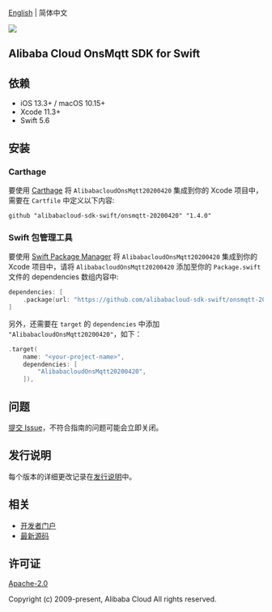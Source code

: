 [English](README.md) | 简体中文

![](https://aliyunsdk-pages.alicdn.com/icons/AlibabaCloud.svg)

## Alibaba Cloud OnsMqtt SDK for Swift

## 依赖

- iOS 13.3+ / macOS 10.15+
- Xcode 11.3+
- Swift 5.6

## 安装

### Carthage

要使用 [Carthage](https://github.com/Carthage/Carthage) 将 `AlibabacloudOnsMqtt20200420` 集成到你的 Xcode 项目中，需要在 `Cartfile` 中定义以下内容:

```ogdl
github "alibabacloud-sdk-swift/onsmqtt-20200420" "1.4.0"
```

### Swift 包管理工具

要使用 [Swift Package Manager](https://swift.org/package-manager/) 将 `AlibabacloudOnsMqtt20200420` 集成到你的 Xcode 项目中，请将 `AlibabacloudOnsMqtt20200420` 添加至你的 `Package.swift` 文件的 dependencies 数组内容中:

```swift
dependencies: [
    .package(url: "https://github.com/alibabacloud-sdk-swift/onsmqtt-20200420.git", from: "1.4.0")
]
```

另外，还需要在 `target` 的 `dependencies` 中添加 `"AlibabacloudOnsMqtt20200420"`，如下：

```swift
.target(
    name: "<your-project-name>",
    dependencies: [
        "AlibabacloudOnsMqtt20200420",
    ]),
```

## 问题

[提交 Issue](https://github.com/alibabacloud-sdk-swift/onsmqtt-20200420/issues/new)，不符合指南的问题可能会立即关闭。

## 发行说明

每个版本的详细更改记录在[发行说明](./ChangeLog.txt)中。

## 相关

* [开发者门户](https://next.api.aliyun.com/home)
* [最新源码](https://github.com/alibabacloud-sdk-swift/onsmqtt-20200420)

## 许可证

[Apache-2.0](http://www.apache.org/licenses/LICENSE-2.0)

Copyright (c) 2009-present, Alibaba Cloud All rights reserved.
